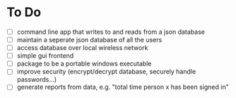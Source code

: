 To Do
=====

- [ ] command line app that writes to and reads from a json database
- [ ] maintain a seperate json database of all the users
- [ ] access database over local wireless network
- [ ] simple gui frontend
- [ ] package to be a portable windows executable
- [ ] improve security (encrypt/decrypt database, securely handle passwords...)
- [ ] generate reports from data, e.g. "total time person x has been signed in"
